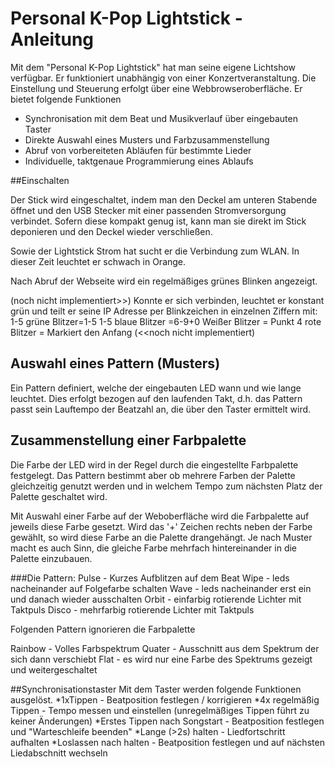 # Personal K-Pop Lightstick - Anleitung

Mit dem "Personal K-Pop Lightstick" hat man seine eigene Lichtshow verfügbar. Er funktioniert unabhängig von einer Konzertveranstaltung. Die Einstellung und Steuerung erfolgt über eine Webbrowseroberfläche. Er bietet folgende Funktionen 
* Synchronisation mit dem Beat und Musikverlauf über eingebauten Taster
* Direkte Auswahl eines Musters und Farbzusammenstellung
* Abruf von vorbereiteten Abläufen für bestimmte Lieder
* Individuelle, taktgenaue Programmierung eines Ablaufs

##Einschalten

Der Stick wird eingeschaltet, indem man den Deckel am unteren Stabende öffnet und den USB Stecker mit einer passenden Stromversorgung verbindet. Sofern diese kompakt genug ist, kann man sie direkt im Stick deponieren und den Deckel wieder verschließen.

Sowie der Lightstick Strom hat sucht er die Verbindung zum WLAN. In dieser Zeit leuchtet er schwach in Orange.

Nach Abruf der Webseite wird ein regelmäßiges grünes Blinken angezeigt.

(noch nicht implementiert>>)
Konnte er sich verbinden, leuchtet er konstant grün und teilt er seine IP Adresse per Blinkzeichen in einzelnen Ziffern mit: 
    1-5 grüne Blitzer=1-5
    1-5 blaue Blitzer =6-9+0
    Weißer Blitzer = Punkt
    4 rote Blitzer = Markiert den Anfang 
(<<noch nicht implementiert)


## Auswahl eines Pattern (Musters)
Ein Pattern definiert, welche der eingebauten LED wann und wie lange leuchtet. Dies erfolgt bezogen auf den laufenden Takt, d.h. das Pattern passt sein Lauftempo der Beatzahl an, die über den Taster ermittelt wird. 

## Zusammenstellung einer Farbpalette
Die Farbe der LED wird in der Regel durch die eingestellte Farbpalette festgelegt. Das Pattern bestimmt aber ob mehrere Farben der Palette gleichzeitig genutzt werden und in welchem Tempo zum nächsten Platz der Palette geschaltet wird. 

Mit Auswahl einer Farbe auf der Weboberfläche wird die Farbpalette auf jeweils diese Farbe gesetzt. Wird das '+' Zeichen rechts neben der Farbe gewählt, so wird diese Farbe an die Palette drangehängt. 
Je nach Muster macht es auch Sinn, die gleiche Farbe mehrfach hintereinander in die Palette  einzubauen.

###Die Pattern:
Pulse - Kurzes Aufblitzen auf dem Beat
Wipe - leds nacheinander auf Folgefarbe schalten 
Wave - leds nacheinander erst ein und danach wieder ausschalten 
Orbit - einfarbig rotierende Lichter mit Taktpuls
Disco - mehrfarbig rotierende Lichter mit Taktpuls

Folgenden Pattern ignorieren die Farbpalette 

Rainbow - Volles Farbspektrum 
Quater - Ausschnitt aus dem Spektrum der sich dann verschiebt
Flat - es wird nur eine Farbe des Spektrums gezeigt  und weitergeschaltet

##Synchronisationstaster
Mit dem Taster werden folgende Funktionen ausgelöst.
*1xTippen - Beatposition festlegen / korrigieren 
*4x regelmäßig Tippen - Tempo messen und einstellen (unregelmäßiges Tippen führt zu keiner Änderungen) 
*Erstes Tippen nach Songstart - Beatposition festlegen und "Warteschleife beenden"
*Lange (>2s) halten  -  Liedfortschritt aufhalten
*Loslassen nach halten -   Beatposition festlegen und auf nächsten Liedabschnitt wechseln 







